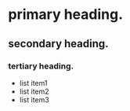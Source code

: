 # primary heading.
## secondary heading.
### tertiary heading.

* list item1 
* list item2
* list item3
